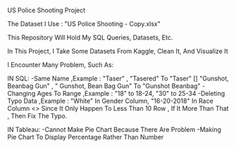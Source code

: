 US Police Shooting Project

The Dataset I Use : "US Police Shooting - Copy.xlsx"

This Repository Will Hold My SQL Queries, Datasets, Etc.

In This Project, I Take Some Datasets From Kaggle, Clean It, And Visualize It

I Encounter Many Problem, Such As:

IN SQL:
-Same Name ,Example : "Taser" , "Tasered" To "Taser" [] "Gunshot, Beanbag Gun" , " Gunshot, Bean Bag Gun" To "Gunshot Beanbag"
-Changing Ages To Range ,Example : "18" to 18-24, "30" to 25-34
-Deleting Typo Data ,Example : "White" In Gender Column, "16-20-2018" In Race Column <> Since It Only Happen To Less Than 10 Row , If It More Than That , Then Fix The Typo.

IN Tableau:
-Cannot Make Pie Chart Because There Are Problem
-Making Pie Chart To Display Percentage Rather Than Number
